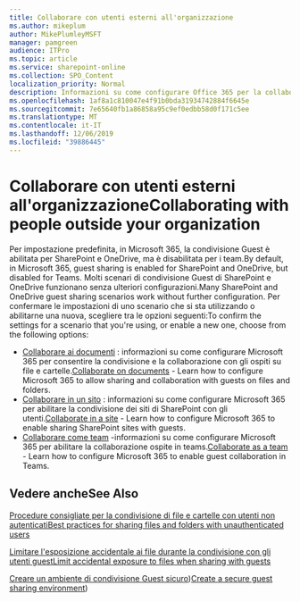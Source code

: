 ```yaml
---
title: Collaborare con utenti esterni all'organizzazione
ms.author: mikeplum
author: MikePlumleyMSFT
manager: pamgreen
audience: ITPro
ms.topic: article
ms.service: sharepoint-online
ms.collection: SPO_Content
localization_priority: Normal
description: Informazioni su come configurare Office 365 per la collaborazione con gli utenti guest.
ms.openlocfilehash: 1af8a1c810047e4f91b0bda31934742884f6645e
ms.sourcegitcommit: 7e65640fb1a86858a95c9ef0edbb58d0f171c5ee
ms.translationtype: MT
ms.contentlocale: it-IT
ms.lasthandoff: 12/06/2019
ms.locfileid: "39886445"
---
```

# <a name="collaborating-with-people-outside-your-organization"></a><span data-ttu-id="24c27-103">Collaborare con utenti esterni all'organizzazione</span><span class="sxs-lookup"><span data-stu-id="24c27-103">Collaborating with people outside your organization</span></span>

<span data-ttu-id="24c27-104">Per impostazione predefinita, in Microsoft 365, la condivisione Guest è abilitata per SharePoint e OneDrive, ma è disabilitata per i team.</span><span class="sxs-lookup"><span data-stu-id="24c27-104">By default, in Microsoft 365, guest sharing is enabled for SharePoint and OneDrive, but disabled for Teams.</span></span> <span data-ttu-id="24c27-105">Molti scenari di condivisione Guest di SharePoint e OneDrive funzionano senza ulteriori configurazioni.</span><span class="sxs-lookup"><span data-stu-id="24c27-105">Many SharePoint and OneDrive guest sharing scenarios work without further configuration.</span></span> <span data-ttu-id="24c27-106">Per confermare le impostazioni di uno scenario che si sta utilizzando o abilitarne una nuova, scegliere tra le opzioni seguenti:</span><span class="sxs-lookup"><span data-stu-id="24c27-106">To confirm the settings for a scenario that you're using, or enable a new one, choose from the following options:</span></span>

- <span data-ttu-id="24c27-107">[Collaborare ai documenti](collaborate-on-documents.md) : informazioni su come configurare Microsoft 365 per consentire la condivisione e la collaborazione con gli ospiti su file e cartelle.</span><span class="sxs-lookup"><span data-stu-id="24c27-107">[Collaborate on documents](collaborate-on-documents.md) - Learn how to configure Microsoft 365 to allow sharing and collaboration with guests on files and folders.</span></span>
- <span data-ttu-id="24c27-108">[Collaborare in un sito](collaborate-in-a-site.md) : informazioni su come configurare Microsoft 365 per abilitare la condivisione dei siti di SharePoint con gli utenti.</span><span class="sxs-lookup"><span data-stu-id="24c27-108">[Collaborate in a site](collaborate-in-a-site.md) - Learn how to configure Microsoft 365 to enable sharing SharePoint sites with guests.</span></span>
- <span data-ttu-id="24c27-109">[Collaborare come team](collaborate-as-a-team.md) -informazioni su come configurare Microsoft 365 per abilitare la collaborazione ospite in teams.</span><span class="sxs-lookup"><span data-stu-id="24c27-109">[Collaborate as a team](collaborate-as-a-team.md) - Learn how to configure Microsoft 365 to enable guest collaboration in Teams.</span></span>

## <a name="see-also"></a><span data-ttu-id="24c27-110">Vedere anche</span><span class="sxs-lookup"><span data-stu-id="24c27-110">See Also</span></span>

[<span data-ttu-id="24c27-111">Procedure consigliate per la condivisione di file e cartelle con utenti non autenticati</span><span class="sxs-lookup"><span data-stu-id="24c27-111">Best practices for sharing files and folders with unauthenticated users</span></span>](best-practices-anonymous-sharing.md)

[<span data-ttu-id="24c27-112">Limitare l'esposizione accidentale ai file durante la condivisione con gli utenti guest</span><span class="sxs-lookup"><span data-stu-id="24c27-112">Limit accidental exposure to files when sharing with guests</span></span>](sharing-limit-accidental-exposure.md)

<span data-ttu-id="24c27-113">[Creare un ambiente di condivisione Guest sicuro](create-a-secure-guest-sharing-environment.md))</span><span class="sxs-lookup"><span data-stu-id="24c27-113">[Create a secure guest sharing environment](create-a-secure-guest-sharing-environment.md))</span></span>
